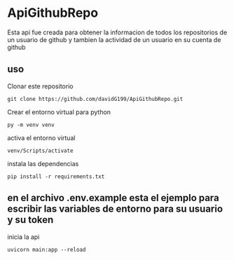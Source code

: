 # ApiGithubRepo

Esta api fue creada para obtener la informacion de todos los repositorios de un usuario de
github y tambien la actividad de un usuario en su cuenta de github

## uso

Clonar este repositorio 

```
git clone https://github.com/davidG199/ApiGithubRepo.git
```

Crear el entorno virtual para python

```
py -m venv venv
```

activa el entorno virtual

```
venv/Scripts/activate
```

instala las dependencias

```
pip install -r requirements.txt
```

## en el archivo .env.example esta el ejemplo para escribir las variables de entorno para su usuario y su token

inicia la api

```
uvicorn main:app --reload
```



